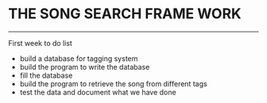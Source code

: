 # THE SONG SEARCH FRAME WORK

---

First week to do list

+ build a database for tagging system
+ build the program to write the database
+ fill the database
+ build the program to retrieve the song from different tags
+ test the data and document what we have done
